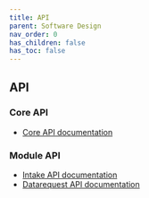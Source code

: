 ```yaml
---
title: API
parent: Software Design
nav_order: 0
has_children: false
has_toc: false
---
```

## API

### Core API
- [Core API documentation](https://petstore.swagger.io/?url=https://utrechtuniversity.github.io/irods-ruleset-uu/api_core.json)

### Module API
- [Intake API documentation](https://petstore.swagger.io/?url=https://utrechtuniversity.github.io/irods-ruleset-uu/api_intake.json)
- [Datarequest API documentation](https://petstore.swagger.io/?url=https://utrechtuniversity.github.io/irods-ruleset-uu/api_datarequest.json)
